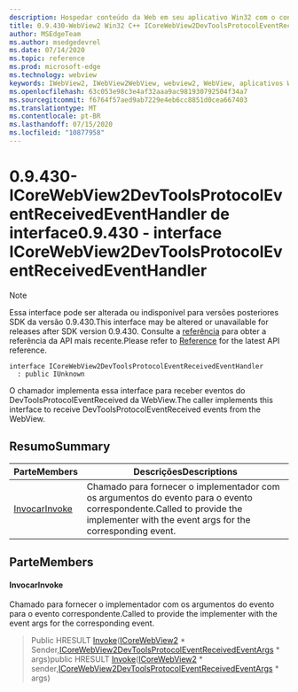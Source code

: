 ```yaml
---
description: Hospedar conteúdo da Web em seu aplicativo Win32 com o controle WebView2 do Microsoft Edge
title: 0.9.430-WebView2 Win32 C++ ICoreWebView2DevToolsProtocolEventReceivedEventHandler
author: MSEdgeTeam
ms.author: msedgedevrel
ms.date: 07/14/2020
ms.topic: reference
ms.prod: microsoft-edge
ms.technology: webview
keywords: IWebView2, IWebView2WebView, webview2, WebView, aplicativos Win32, Win32, Edge, ICoreWebView2, ICoreWebView2Host, controle do navegador, HTML Edge
ms.openlocfilehash: 63c053e98c3e4af32aaa9ac981930792504f34a7
ms.sourcegitcommit: f6764f57aed9ab7229e4eb6cc8851d0cea667403
ms.translationtype: MT
ms.contentlocale: pt-BR
ms.lasthandoff: 07/15/2020
ms.locfileid: "10877958"
---
```

# <span data-ttu-id="ea43c-104">0.9.430-ICoreWebView2DevToolsProtocolEventReceivedEventHandler de interface</span><span class="sxs-lookup"><span data-stu-id="ea43c-104">0.9.430 - interface ICoreWebView2DevToolsProtocolEventReceivedEventHandler</span></span> 

> [!NOTE]
> <span data-ttu-id="ea43c-105">Essa interface pode ser alterada ou indisponível para versões posteriores SDK da versão 0.9.430.</span><span class="sxs-lookup"><span data-stu-id="ea43c-105">This interface may be altered or unavailable for releases after SDK version 0.9.430.</span></span> <span data-ttu-id="ea43c-106">Consulte a [referência](../../../webview2-api-reference.md) para obter a referência da API mais recente.</span><span class="sxs-lookup"><span data-stu-id="ea43c-106">Please refer to [Reference](../../../webview2-api-reference.md) for the latest API reference.</span></span>

```
interface ICoreWebView2DevToolsProtocolEventReceivedEventHandler
  : public IUnknown
```

<span data-ttu-id="ea43c-107">O chamador implementa essa interface para receber eventos do DevToolsProtocolEventReceived da WebView.</span><span class="sxs-lookup"><span data-stu-id="ea43c-107">The caller implements this interface to receive DevToolsProtocolEventReceived events from the WebView.</span></span>

## <span data-ttu-id="ea43c-108">Resumo</span><span class="sxs-lookup"><span data-stu-id="ea43c-108">Summary</span></span>

 <span data-ttu-id="ea43c-109">Parte</span><span class="sxs-lookup"><span data-stu-id="ea43c-109">Members</span></span>                        | <span data-ttu-id="ea43c-110">Descrições</span><span class="sxs-lookup"><span data-stu-id="ea43c-110">Descriptions</span></span>
--------------------------------|---------------------------------------------
[<span data-ttu-id="ea43c-111">Invocar</span><span class="sxs-lookup"><span data-stu-id="ea43c-111">Invoke</span></span>](#invoke) | <span data-ttu-id="ea43c-112">Chamado para fornecer o implementador com os argumentos do evento para o evento correspondente.</span><span class="sxs-lookup"><span data-stu-id="ea43c-112">Called to provide the implementer with the event args for the corresponding event.</span></span>

## <span data-ttu-id="ea43c-113">Parte</span><span class="sxs-lookup"><span data-stu-id="ea43c-113">Members</span></span>

#### <span data-ttu-id="ea43c-114">Invocar</span><span class="sxs-lookup"><span data-stu-id="ea43c-114">Invoke</span></span> 

<span data-ttu-id="ea43c-115">Chamado para fornecer o implementador com os argumentos do evento para o evento correspondente.</span><span class="sxs-lookup"><span data-stu-id="ea43c-115">Called to provide the implementer with the event args for the corresponding event.</span></span>

> <span data-ttu-id="ea43c-116">Public HRESULT [Invoke](#invoke)([ICoreWebView2](ICoreWebView2.md) \* Sender,[ICoreWebView2DevToolsProtocolEventReceivedEventArgs](ICoreWebView2DevToolsProtocolEventReceivedEventArgs.md) \* args)</span><span class="sxs-lookup"><span data-stu-id="ea43c-116">public HRESULT [Invoke](#invoke)([ICoreWebView2](ICoreWebView2.md) \* sender,[ICoreWebView2DevToolsProtocolEventReceivedEventArgs](ICoreWebView2DevToolsProtocolEventReceivedEventArgs.md) \* args)</span></span>

